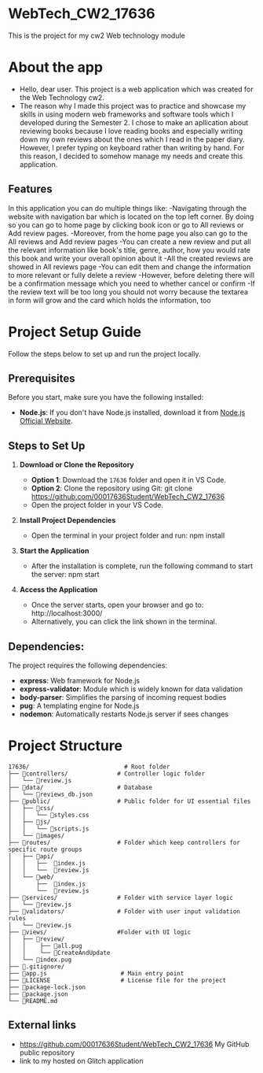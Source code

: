 # WebTech_CW2_17636
This is the project for my cw2 Web technology module

# About the app
- Hello, dear user. This project is a web application which was created for the Web Technology cw2. 
- The reason why I made this project was to practice and showcase my skills in using modern web frameworks and software tools which I developed during the Semester 2. I chose to make an apllication about reviewing books because I love reading books and especially writing down my own reviews about the ones which I read in the paper diary. However, I prefer typing on keyboard rather than writing by hand. For this reason, I decided to somehow manage my needs and create this application.

 ## Features
 In this application you can do multiple things like:
 -Navigating through the website with navigation bar which is located on the top left corner. By doing so you can go to home page by clicking book icon or go to All reviews or Add review pages.
 -Moreover, from the home page you also can go to the All reviews and Add review pages
 -You can create a new review and put all the relevant information like book's title, genre, author, how you would rate this book and write your overall opinion about it
 -All the created reviews are showed in All reviews page
 -You can edit them and change the information to more relevant or fully delete a review
 -However, before deleting there will be a confirmation message which you need to whether cancel or confirm
 -If the review text will be too long you should not worry because the textarea in form will grow and the card which holds the information, too

 # Project Setup Guide

Follow the steps below to set up and run the project locally.

## Prerequisites

Before you start, make sure you have the following installed:
- **Node.js**: If you don't have Node.js installed, download it from [Node.js Official Website](https://nodejs.org/en/download).

## Steps to Set Up

1. **Download or Clone the Repository**

   - **Option 1**: Download the `17636` folder and open it in VS Code.
   - **Option 2**: Clone the repository using Git:
     git clone https://github.com/00017636Student/WebTech_CW2_17636
   - Open the project folder in your VS Code.

2. **Install Project Dependencies**

   - Open the terminal in your project folder and run:
     npm install

3. **Start the Application**

   - After the installation is complete, run the following command to start the server:
     npm start

4. **Access the Application**

   - Once the server starts, open your browser and go to:
     http://localhost:3000/
   - Alternatively, you can click the link shown in the terminal.

## Dependencies:

The project requires the following dependencies:

- **express**: Web framework for Node.js
- **express-validator**: Module which is widely known for data validation
- **body-parser**: Simplifies the parsing of incoming request bodies
- **pug**: A templating engine for Node.js
- **nodemon**: Automatically restarts Node.js server if sees changes

# Project Structure

```
17636/                           # Root folder
├── 📁controllers/              # Controller logic folder
│   └── 📄review.js
├── 📁data/                     # Database
│   └── 📄reviews_db.json
├── 📁public/                   # Public folder for UI essential files
│   ├── 📁css/
│   │   └── 📄styles.css          
│   ├── 📁js/
│   │   └── 📄scripts.js         
│   └── 📁images/
├── 📁routes/                   # Folder which keep controllers for specific route groups 
│   ├── 📁api/
│   │   ├──  📄index.js       
│   │   └──  📄review.js    
│   └── 📁web/
│       ├──  📄index.js       
│       └──  📄review.js       
├── 📁services/                 # Folder with service layer logic
│   └── 📄review.js
├── 📁validators/               # Folder with user input validation rules
│   └── 📄review.js
├── 📁views/                    #Folder with UI logic 
│   ├── 📁review/
│   │    ├── 📄all.pug       
│   │    └── 📄CreateAndUpdate         
│   └── 📄index.pug     
├── 📁.gitignore/
├── 📄app.js                     # Main entry point            
├── 📄LICENSE                    # License file for the project              
├── 📄package-lock.json              
├── 📄package.json               
└── 📄README.md                      
```

## External links
- https://github.com/00017636Student/WebTech_CW2_17636 My GitHub public repository
- link to my hosted on Glitch application
